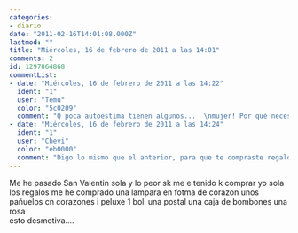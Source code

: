 ```yaml
---
categories:
- diario
date: "2011-02-16T14:01:08.000Z"
lastmod: ""
title: "Miércoles, 16 de febrero de 2011 a las 14:01"
comments: 2
id: 1297864868
commentList:
- date: "Miércoles, 16 de febrero de 2011 a las 14:22"
  ident: "1"
  user: "Temu"
  color: "5c0209"
  comment: "Q poca autoestima tienen algunos...  \nmujer! Por qué necesitas hacerte a ti misma regalos en esa estúpida fecha?   \nQuiérete por lo q eres, se fuerte, intenta siempre progresar, y lucha por tus intereses con el mayor \"honor\" posible!"
- date: "Miércoles, 16 de febrero de 2011 a las 14:24"
  ident: "1"
  user: "Chevi"
  color: "eb0000"
  comment: "Digo lo mismo que el anterior, para que te compraste regalos exactamente? El hecho de encontrar a alguien con quien pasar esas fechas no depende de ti, es pura casualidad. Existen muchisimas personas que potencialmente podrian ser tu pareja, solo tienes que esperar  \n  \nTe puedo asegurar que antes de que te des cuenta encuentras a alguien, fijo"
---
```


Me he pasado San Valentin sola y lo peor sk me e tenido k comprar  yo sola los regalos me he comprado una lampara en fotma de corazon unos pañuelos cn corazones i peluxe 1 boli una postal una caja de bombones una rosa   
esto desmotiva....